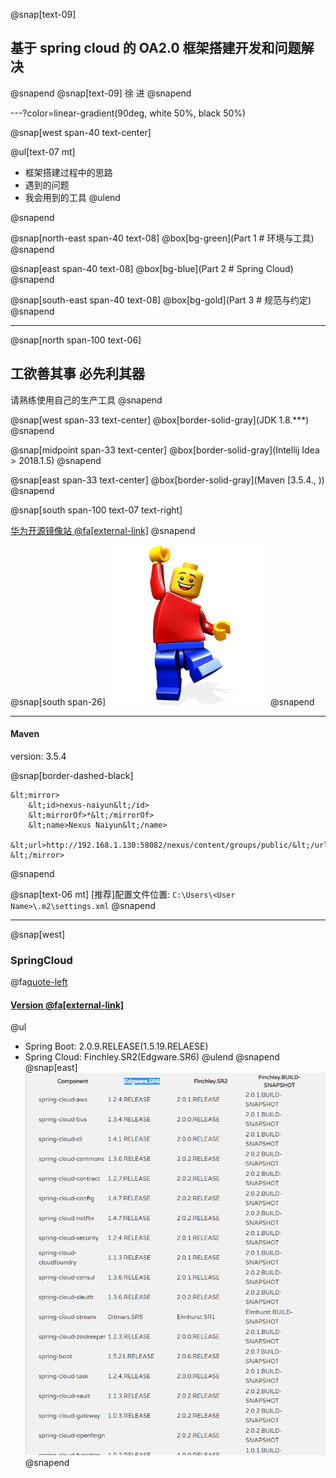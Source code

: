 @snap[text-09]
## 基于 spring cloud 的 OA2.0 框架搭建开发和问题解决
@snapend
@snap[text-09]
徐  进
@snapend


---?color=linear-gradient(90deg, white 50%, black 50%)

@snap[west span-40 text-center]

@ul[text-07 mt]
- 框架搭建过程中的思路
- 遇到的问题
- 我会用到的工具
@ulend

@snapend

@snap[north-east span-40 text-08]
@box[bg-green](Part 1 # 环境与工具)
@snapend

@snap[east span-40 text-08]
@box[bg-blue](Part 2 # Spring Cloud)
@snapend

@snap[south-east span-40 text-08]
@box[bg-gold](Part 3 # 规范与约定)
@snapend


---

@snap[north span-100 text-06]
## 工欲善其事 必先利其器
请熟练使用自己的生产工具
@snapend

@snap[west span-33 text-center]
@box[border-solid-gray](JDK 1.8.***)
@snapend

@snap[midpoint span-33 text-center]
@box[border-solid-gray](Intellij Idea <br>&gt; 2018.1.5)
@snapend

@snap[east span-33 text-center]
@box[border-solid-gray](Maven [3.5.4., ))
@snapend

@snap[south span-100 text-07 text-right]
<!-- [华为开源镜像站](https://mirrors.huaweicloud.com/) -->
[华为开源镜像站 @fa[external-link]](https://mirrors.huaweicloud.com)
@snapend

@snap[south span-26]
![LEGO](assets/img/lego.png)
@snapend

---

#### Maven

version: 3.5.4

@snap[border-dashed-black]
```
&lt;mirror>
    &lt;id>nexus-naiyun&lt;/id>
    &lt;mirrorOf>*&lt;/mirrorOf>
    &lt;name>Nexus Naiyun&lt;/name>
    &lt;url>http://192.168.1.130:58082/nexus/content/groups/public/&lt;/url>
&lt;/mirror>
```
@snapend

@snap[text-06 mt]
[推荐]配置文件位置: `C:\Users\<User Name>\.m2\settings.xml`
@snapend


---
@snap[west]
### SpringCloud
@fa[quote-left](快速搭建分布式系统)
#### [Version @fa[external-link]](https://spring.io/projects/spring-cloud#release-trains)
@ul
- Spring Boot: 2.0.9.RELEASE(1.5.19.RELAESE)
- Spring Cloud: Finchley.SR2(Edgware.SR6)
@ulend
@snapend
@snap[east]
![VERSION](assets/img/spring-cloud-version.png)
@snapend


